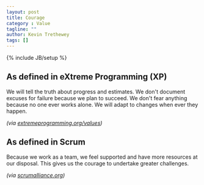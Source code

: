 ```yaml
---
layout: post
title: Courage
category : Value
tagline: ""
author: Kevin Trethewey
tags: []
---
```

{% include JB/setup %}

## As defined in eXtreme Programming (XP)
We will tell the truth about progress and estimates. We don't document excuses for failure because we plan to succeed. We don't fear anything because no one ever works alone. We will adapt to changes when ever they happen.

*(via [extremeprogramming.org/values](http://www.extremeprogramming.org/values.html))*

## As defined in Scrum
Because we work as a team, we feel supported and have more resources at our disposal. This gives us the courage to undertake greater challenges.

*(via [scrumalliance.org](https://www.scrumalliance.org/why-scrum/core-scrum-values-roles))*
